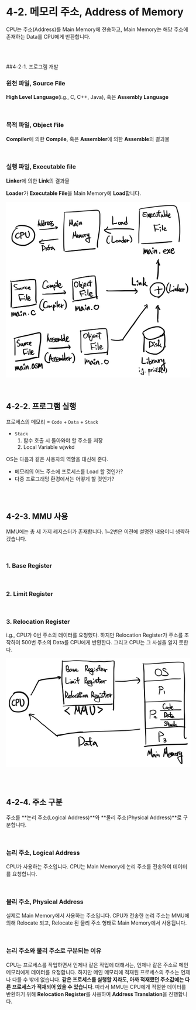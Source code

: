 # 4-2. 메모리 주소, Address of Memory

CPU는 주소(Address)를 Main Memory에 전송하고, Main Memory는 해당 주소에 존재하는 Data를 CPU에게 반환합니다.

<br>

<br>

##4-2-1. 프로그램 개발

### 원천 파일, Source File

**High Level Language**(i.g., C, C++, Java), 혹은 **Assembly Language**

<br>

### 목적 파일, Object File

**Compiler**에 의한 **Compile**, 혹은 **Assembler**에 의한 **Assemble**의 결과물

<br>

### 실행 파일, Executable file

**Linker**에 의한 **Link**의 결과물

**Loader**가 **Executable File**을 Main Memory에 **Load**합니다.

![Program_Development](./assets/Program_Development.png)<br>

<br>

## 4-2-2. 프로그램 실행

프로세스의 메모리 = `Code` + `Data` + `Stack`

- `Stack`
  1. 함수 호출 시 돌아와야 할 주소를 저장
  2. Local Variable wjwkd

OS는 다음과 같은 사용자의 역할을 대신해 준다.

- 메모리의 어느 주소에 프로세스를 Load 할 것인가?
- 다중 프로그래밍 환경에서는 어떻게 할 것인가?

<br>

<br>

## 4-2-3. MMU 사용

MMU에는 총 세 가지 레지스터가 존재합니다. 1~2번은 이전에 설명한 내용이니 생략하겠습니다.

<br>

### 1. Base Register

<br>

### 2. Limit Register

<br>

### 3. Relocation Register

i.g., CPU가 0번 주소의 데이터를 요청했다. 하지만 Relocation Register가 주소를 조작하여 500번 주소의 Data를 CPU에게 반환한다. 그리고 CPU는 그 사실을 알지 못한다.

![MMU](./assets/MMU.png)

<br>

<br>

## 4-2-4. 주소 구분

주소를 **논리 주소(Logical Address)**와 **물리 주소(Physical Address)**로 구분합니다.

<br>

### 논리 주소, Logical Address

CPU가 사용하는 주소입니다. CPU는 Main Memory에 논리 주소를 전송하여 데이터를 요청합니다.

<br>

### 물리 주소, Physical Address

실제로 Main Memory에서 사용하는 주소입니다. CPU가 전송한 논리 주소는 MMU에 의해 Relocate 되고, Relocate 된 물리 주소 형태로 Main Memory에서 사용됩니다.

<br>

### 논리 주소와 물리 주소로 구분되는 이유

CPU는 프로세스를 작업하면서 언제나 같은 작업에 대해서는, 언제나 같은 주소로 메인 메모리에게 데이터를 요청합니다. 하지만 메인 메모리에 적재된 프로세스의 주소는 언제나 다를 수 밖에 없습니다. **같은 프로세스를 실행할 지라도, 아까 적재했던 주소값에는 다른 프로세스가 적재되어 있을 수 있습니다**. 따라서 MMU는 CPU에게 적절한 데이터를 반환하기 위해 **Relocation Register**를 사용하여 **Address Translation**을 진행합니다.

